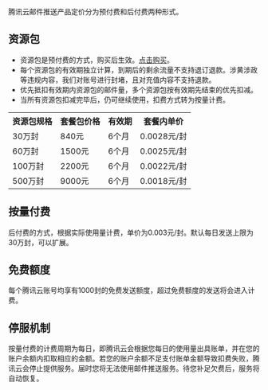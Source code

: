 腾讯云邮件推送产品定价分为预付费和后付费两种形式。

## 资源包
- 资源包是预付费的方式，购买后生效。[点击购买](http://buy.cloud.tencent.com/ses)。
- 每个资源包的有效期独立计算，到期后的剩余流量不支持退订退款。涉黄涉政等违规内容，我们对账号进行封堵，且对充值内容不支持退款。
- 优先抵扣有效期内资源包的邮件量，多个资源包按有效期先结束的优先扣减。
- 当所有资源包扣减完毕后，仍可继续使用，扣费方式转为按量计费。
<escape>
<table>
<tr>
<th>资源包规格</th>
<th>套餐包价格</th>
<th>有效期</th>
<th>套餐内单价</th>
</tr>
<tr>
<td>30万封</td>
<td>840元</td>
<td>6个月</td>
<td>0.0028元/封</td>
</tr>
<tr>
<td>60万封</td>
<td>1500元</td>
<td>6个月</td>
<td>0.0025元/封</td>
</tr>
<tr>
<td>100万封</td>
<td>2200元</td>
<td>6个月</td>
<td>0.0022元/封</td>
</tr>
<tr>
<td>500万封</td>
<td>9000元</td>
<td>6个月</td>
<td>0.0018元/封</td>
</tr>
</table>
</escape>

## 按量付费
后付费的方式，根据实际使用量计费，单价为0.003元/封。默认每日发送上限为30万封，可以扩展。
## 免费额度
每个腾讯云账号均享有1000封的免费发送额度，超过免费额度的发送将会进入计费。
## 停服机制
按量付费的计费周期为每日，即腾讯云会根据您每日的使用量出具账单，并在您的账户余额内扣取相应的金额。若您的账户余额不足支付账单金额导致扣费失败，腾讯云会停止提供服务。届时您将无法使用邮件推送服务。待您补足欠费后，服务将自动恢复。


